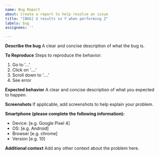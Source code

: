 ```yaml
---
name: Bug Report
about: Create a report to help resolve an issue
title: "[BUG] X results in Y when performing Z"
labels: bug
assignees: ''

---
```


**Describe the bug**
A clear and concise description of what the bug is.

**To Reproduce**
Steps to reproduce the behavior:
1. Go to '...'
2. Click on '....'
3. Scroll down to '....'
4. See error

**Expected behavior**
A clear and concise description of what you expected to happen.

**Screenshots**
If applicable, add screenshots to help explain your problem.

**Smartphone (please complete the following information):**
 - Device: [e.g. Google Pixel 4]
 - OS: [e.g. Android]
 - Browser [e.g. chrome]
 - Version [e.g. 10]

**Additional context**
Add any other context about the problem here.
